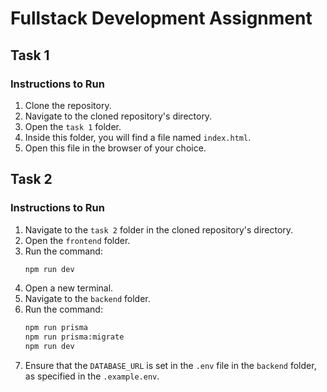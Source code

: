 # Fullstack Development Assignment

## Task 1

### Instructions to Run

1. Clone the repository.
2. Navigate to the cloned repository's directory.
3. Open the `task 1` folder.
4. Inside this folder, you will find a file named `index.html`.
5. Open this file in the browser of your choice.

## Task 2

### Instructions to Run

1. Navigate to the `task 2` folder in the cloned repository's directory.
2. Open the `frontend` folder.
3. Run the command:
   ```bash
   npm run dev
4. Open a new terminal.
5. Navigate to the `backend` folder.
6. Run the command:
   ```bash
   npm run prisma
   npm run prisma:migrate
   npm run dev
7. Ensure that the `DATABASE_URL` is set in the `.env` file in the `backend` folder, as specified in the `.example.env`.
